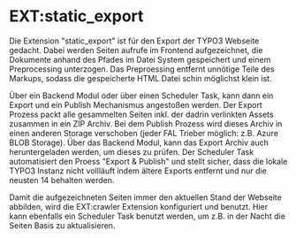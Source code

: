 # EXT:static_export

Die Extension "static_export" ist für den Export der TYPO3 Webseite gedacht. Dabei werden Seiten aufrufe im Frontend aufgezeichnet, die Dokumente anhand des Pfades im Datei System gespeichert und einem Preprocessing unterzogen. Das Preproessing entfernt unnötige Teile des Markups, sodass die gespeicherte HTML Datei schin möglichst klein ist.

Über ein Backend Modul oder über einen Scheduler Task, kann dann ein Export und ein Publish Mechanismus angestoßen werden. Der Export Prozess packt alle gesammelten Seiten inkl. der dadrin verlinkten Assets zusammen in ein ZIP Archiv. Bei dem Publish Prozess wird dieses Archiv in einen anderen Storage verschoben (jeder FAL Trieber möglich: z.B. Azure BLOB Storage). Über das Backend Modul, kann das Export Archiv auch heruntergeladen werden, um dieses zu prüfen. Der Scheduler Task automatisiert den Proess "Export & Publish" und stellt sicher, dass die lokale TYPO3 Instanz nicht vollläuft indem ältere Exports entfernt und nur die neusten 14 behalten werden.

Damit die aufgezeichneten Seiten immer den aktuellen Stand der Webseite abbilden, wird die EXT:crawler Extension konfiguriert und benutzt. Hier kann ebenfalls ein Scheduler Task benutzt werden, um z.B. in der Nacht die Seiten Basis zu aktualisieren.

